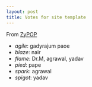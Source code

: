 ```yaml
---
layout: post
title: Votes for site template
---
```



From [ZyPOP](http://zypopwebtemplates.com/tag/left-sidebar/page/2)

+ _agile_: gadyrajum paoe 
+ _blaze_: nair
+ _flame_: Dr.M, agrawal, yadav
+ _pied_: pape
+ _spark_: agrawal
+ _spigot_: yadav

